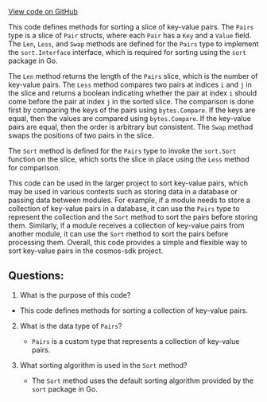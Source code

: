 [View code on GitHub](https://github.com/cosmos/cosmos-sdk/blob/main/store/internal/kv/kv.go)

This code defines methods for sorting a slice of key-value pairs. The `Pairs` type is a slice of `Pair` structs, where each `Pair` has a `Key` and a `Value` field. The `Len`, `Less`, and `Swap` methods are defined for the `Pairs` type to implement the `sort.Interface` interface, which is required for sorting using the `sort` package in Go.

The `Len` method returns the length of the `Pairs` slice, which is the number of key-value pairs. The `Less` method compares two pairs at indices `i` and `j` in the slice and returns a boolean indicating whether the pair at index `i` should come before the pair at index `j` in the sorted slice. The comparison is done first by comparing the keys of the pairs using `bytes.Compare`. If the keys are equal, then the values are compared using `bytes.Compare`. If the key-value pairs are equal, then the order is arbitrary but consistent. The `Swap` method swaps the positions of two pairs in the slice.

The `Sort` method is defined for the `Pairs` type to invoke the `sort.Sort` function on the slice, which sorts the slice in place using the `Less` method for comparison.

This code can be used in the larger project to sort key-value pairs, which may be used in various contexts such as storing data in a database or passing data between modules. For example, if a module needs to store a collection of key-value pairs in a database, it can use the `Pairs` type to represent the collection and the `Sort` method to sort the pairs before storing them. Similarly, if a module receives a collection of key-value pairs from another module, it can use the `Sort` method to sort the pairs before processing them. Overall, this code provides a simple and flexible way to sort key-value pairs in the cosmos-sdk project.
## Questions: 
 1. What is the purpose of this code?
   - This code defines methods for sorting a collection of key-value pairs.

2. What is the data type of `Pairs`?
   - `Pairs` is a custom type that represents a collection of key-value pairs.

3. What sorting algorithm is used in the `Sort` method?
   - The `Sort` method uses the default sorting algorithm provided by the `sort` package in Go.